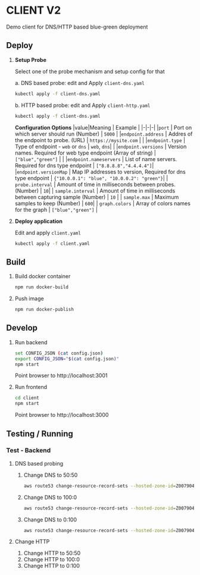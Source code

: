 # CLIENT V2

Demo client for DNS/HTTP based blue-green deployment

## Deploy

1. **Setup Probe**

    Select one of the probe mechanism and setup config for that

    a. DNS based probe: edit and Apply `client-dns.yaml`

      ```bash
      kubectl apply -f client-dns.yaml
      ```



    b. HTTP based probe: edit and Apply `client-http.yaml`

      ```bash
      kubectl apply -f client-dns.yaml
      ```

    **Configuration Options**
    |value|Meaning | Example |
    |-|-|-|
    |`port` | Port on which server should run (Number) | `5000` |
    |`endpoint.address` | Addres of the endpoint to probe. (URL) | `https://mysite.com` | |
    |`endpoint.type` | Type of endpoint - `web` or `dns` | `web`, `dns`| |
    |`endpoint.versions` | Version names. Required for web type endpoint (Array of string) | `["blue","green"]` | |
    |`endpoint.nameservers` | List of name servers. Required for dns type endpoint | `["8.8.8.8","4.4.4.4"]`|
    |`endpoint.versionMap` | Map IP addresses to version, Required for dns type endpoint | `{"10.0.0.1": "blue", "10.0.0.2": "green"}`|
    | `probe.interval` | Amount of time in milliseconds between probes. (Number) | `10`|
    | `sample.interval` | Amount of time in milliseconds between capturing sample (Number) | `10` |
    | `sample.max` | Maximum samples to keep (Number) | `600`|
    | `graph.colors` | Array of colors names for the graph | `["blue","green"]` |

1. **Deploy application**

    Edit and apply `client.yaml`

    ```bash
    kubectl apply -f client.yaml
    ```

## Build

1. Build docker container

    ```bash
    npm run docker-build
    ```

1. Push image

    ```bash
    npm run docker-publish
    ```

## Develop

1. Run backend

    ```bash
    set CONFIG_JSON (cat config.json)
    export CONFIG_JSON="$(cat config.json)"
    npm start
    ```

    Point browser to http://localhost:3001

1. Run frontend

    ```bash
    cd client
    npm start
    ```

    Point browser to http://localhost:3000

## Testing / Running

### Test - Backend

1. DNS based probing
    1. Change DNS to 50:50

        ```bash
        aws route53 change-resource-record-sets --hosted-zone-id=Z00790433JF8Q9KA66EHM  --change-batch file://test/dns0.json
        ```

    1. Change DNS to 100:0

        ```bash
        aws route53 change-resource-record-sets --hosted-zone-id=Z00790433JF8Q9KA66EHM  --change-batch file://test/dns1.json
        ```

    1. Change DNS to 0:100

        ```bash
        aws route53 change-resource-record-sets --hosted-zone-id=Z00790433JF8Q9KA66EHM  --change-batch file://test/dns2.json
        ```

1. Change HTTP

    1. Change HTTP to 50:50
    1. Change HTTP to 100:0
    1. Change HTTP to 0:100
